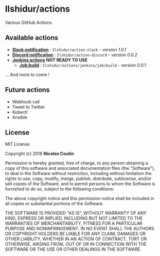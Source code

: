 # Ilshidur/actions

Various GitHub Actions.

## Available actions

* **[Slack notification](https://github.com/Ilshidur/action-slack)** : `Ilshidur/action-slack` - *version 1.0.1*
* **[Discord notification](https://github.com/Ilshidur/action-discord)** : `Ilshidur/action-discord` - *version 0.0.2*
* **[Jenkins actions](/jenkins)** **NOT READY TO USE**
  * **[Job:build](/jenkins/job/build)** : `Ilshidur/actions/jenkins/job/build` - *version 0.0.1*

... And more to come !

## Future actions

- Webhook call
- Tweet to Twitter
- Kubectl
- Ansible

## License

MIT License

Copyright (c) 2018 **Nicolas Coutin**

Permission is hereby granted, free of charge, to any person obtaining a copy
of this software and associated documentation files (the "Software"), to deal
in the Software without restriction, including without limitation the rights
to use, copy, modify, merge, publish, distribute, sublicense, and/or sell
copies of the Software, and to permit persons to whom the Software is
furnished to do so, subject to the following conditions:

The above copyright notice and this permission notice shall be included in all
copies or substantial portions of the Software.

THE SOFTWARE IS PROVIDED "AS IS", WITHOUT WARRANTY OF ANY KIND, EXPRESS OR
IMPLIED, INCLUDING BUT NOT LIMITED TO THE WARRANTIES OF MERCHANTABILITY,
FITNESS FOR A PARTICULAR PURPOSE AND NONINFRINGEMENT. IN NO EVENT SHALL THE
AUTHORS OR COPYRIGHT HOLDERS BE LIABLE FOR ANY CLAIM, DAMAGES OR OTHER
LIABILITY, WHETHER IN AN ACTION OF CONTRACT, TORT OR OTHERWISE, ARISING FROM,
OUT OF OR IN CONNECTION WITH THE SOFTWARE OR THE USE OR OTHER DEALINGS IN THE
SOFTWARE.
